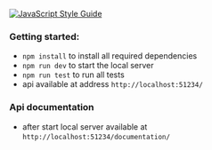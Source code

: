 [![JavaScript Style Guide](https://img.shields.io/badge/code_style-standard-brightgreen.svg)](https://standardjs.com)

### Getting started:

- `npm install` to install all required dependencies
- `npm run dev` to start the local server
- `npm run test` to run all tests
- api available at address `http://localhost:51234/`

### Api documentation

- after start local server available at `http://localhost:51234/documentation/`
 
